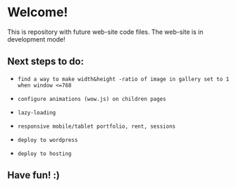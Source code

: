 # Welcome! 

This is repository with future web-site code files.
The web-site is in development mode!

## Next steps to do:

* `find a way to make width&height -ratio of image in gallery set to 1 when window <=768`

* `configure animations (wow.js) on children pages`

* `lazy-loading`

* `responsive mobile/tablet portfolio, rent, sessions`

* `deploy to wordpress`

* `deploy to hosting`

## Have fun! :)
